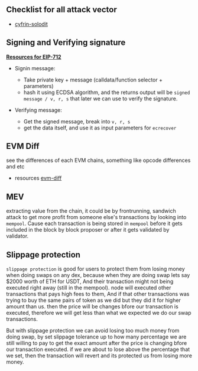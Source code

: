 ## Checklist for all attack vector
 - [cyfrin-solodit](https://github.com/Cyfrin/audit-checklist/blob/main/checklist.json)


## Signing and Verifying signature

 [**Resources for EIP-712**](https://eips.ethereum.org/EIPS/eip-712) 
 
 - Signin message:
   - Take private key + message (calldata/function selector + parameters)
   - hash it using ECDSA algorithm, and the returns output will be `signed message / v, r, s` that later we can use to verify the signature. 

 - Verifying message:
   - Get the signed message, break into `v, r, s`
   - get the data itself, and use it as input parameters for `ecrecover`


## EVM Diff
 see the differences of each EVM chains, something like opcode differences and etc
 - resources [evm-diff](https://www.evmdiff.com/)


## MEV
  extracting value from the chain, it could be by frontrunning, sandwich attack to get more profit from someone else's transactions by looking into `mempool`. Cause each transaction is being stored in `mempool` before it gets included in the block by block proposer or after it gets validated by validator.

## Slippage protection
  `slippage protection` is good for users to protect them from losing money when doing swaps on any dex, because when they are doing swap lets say $2000 worth of ETH for USDT, And their transaction might not being executed right away (still in the mempool). node will executed other transactions that pays high fees to them, And if that other transactions was trying to buy the same pairs of token as we did but they did it for higher amount than us. then the price will be changes bfore our transaction is executed, therefore we will get less than what we expected we do our swap transactions. 

  But with slippage protection we can avoid losing too much money from doing swap, by set slippage tolerance up to how many percentage we are still willing to pay to get the exact amount after the price is changing bfore our transaction executed. if we are about to lose above the percentage that we set, then the transaction will revert and its protected us from losing more money.

